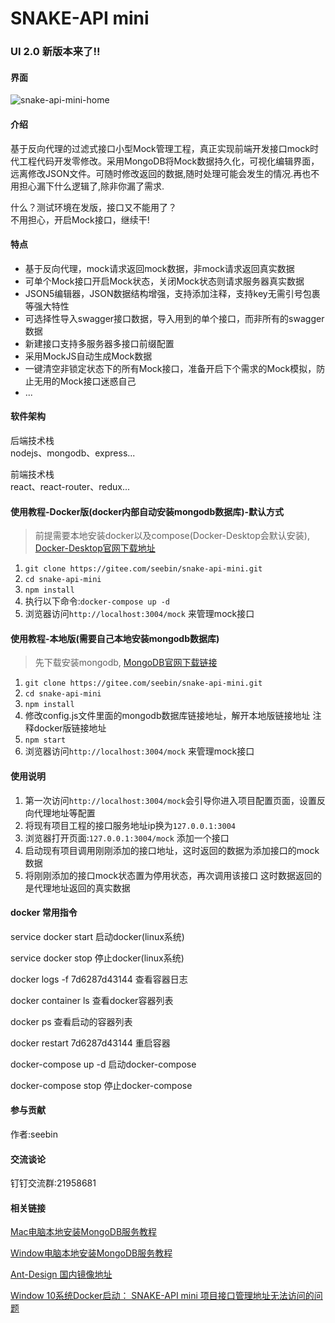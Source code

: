 # SNAKE-API mini

### UI 2.0 新版本来了!!

#### 界面

![snake-api-mini-home](http://qiniu.seebin.com/snake-api-home-tab.png)

#### 介绍

基于反向代理的过滤式接口小型Mock管理工程，真正实现前端开发接口mock时代工程代码开发零修改。采用MongoDB将Mock数据持久化，可视化编辑界面，远离修改JSON文件。可随时修改返回的数据,随时处理可能会发生的情况.再也不用担心漏下什么逻辑了,除非你漏了需求.

什么？测试环境在发版，接口又不能用了？  
不用担心，开启Mock接口，继续干!

#### 特点

+ 基于反向代理，mock请求返回mock数据，非mock请求返回真实数据
+ 可单个Mock接口开启Mock状态，关闭Mock状态则请求服务器真实数据
+ JSON5编辑器，JSON数据结构增强，支持添加注释，支持key无需引号包裹等强大特性
+ 可选择性导入swagger接口数据，导入用到的单个接口，而非所有的swagger数据
+ 新建接口支持多服务器多接口前缀配置
+ 采用MockJS自动生成Mock数据
+ 一键清空非锁定状态下的所有Mock接口，准备开启下个需求的Mock模拟，防止无用的Mock接口迷惑自己
+ ...

#### 软件架构

后端技术栈  
nodejs、mongodb、express...

前端技术栈  
react、react-router、redux...

#### 使用教程-Docker版(docker内部自动安装mongodb数据库)-默认方式

> 前提需要本地安装docker以及compose(Docker-Desktop会默认安装), [Docker-Desktop官网下载地址](https://www.docker.com/products/docker-desktop)

1. `git clone https://gitee.com/seebin/snake-api-mini.git`
2. `cd snake-api-mini`
3. `npm install`
4. 执行以下命令:`docker-compose up -d`
5. 浏览器访问`http://localhost:3004/mock` 来管理mock接口

#### 使用教程-本地版(需要自己本地安装mongodb数据库)

> 先下载安装mongodb, [MongoDB官网下载链接](https://www.mongodb.com/download-center/community)

1. `git clone https://gitee.com/seebin/snake-api-mini.git`
2. `cd snake-api-mini`
3. `npm install`
4. 修改config.js文件里面的mongodb数据库链接地址，解开本地版链接地址  注释docker版链接地址
5. `npm start`
6. 浏览器访问`http://localhost:3004/mock` 来管理mock接口

#### 使用说明

1. 第一次访问`http://localhost:3004/mock`会引导你进入项目配置页面，设置反向代理地址等配置
2. 将现有项目工程的接口服务地址ip换为`127.0.0.1:3004`
3. 浏览器打开页面:`127.0.0.1:3004/mock` 添加一个接口
4. 启动现有项目调用刚刚添加的接口地址，这时返回的数据为添加接口的mock数据
5. 将刚刚添加的接口mock状态置为停用状态，再次调用该接口 这时数据返回的是代理地址返回的真实数据

#### docker 常用指令

service docker start      启动docker(linux系统)

service docker stop      停止docker(linux系统)

 docker logs -f 7d6287d43144   查看容器日志

 docker container ls    查看docker容器列表

 docker ps              查看启动的容器列表

 docker restart 7d6287d43144      重启容器

 docker-compose up -d  启动docker-compose

 docker-compose stop   停止docker-compose

#### 参与贡献

作者:seebin

#### 交流谈论

钉钉交流群:21958681

#### 相关链接

[Mac电脑本地安装MongoDB服务教程](http://note.youdao.com/noteshare?id=ff4b17665bdab2022c67571b716c5be3)

[Window电脑本地安装MongoDB服务教程](http://note.youdao.com/noteshare?id=ae30a3d8b9ad2b8fdd81f2ae39834490)

[Ant-Design 国内镜像地址](https://ant-design.gitee.io/components/button-cn/)

[Window 10系统Docker启动： SNAKE-API mini 项目接口管理地址无法访问的问题](http://note.youdao.com/noteshare?id=33ee27ee8a5412322e5ce1981ceaa556&sub=5B4F928C0D7E4A2C853571B600B5B329)